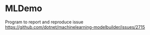 # MLDemo

Program to report and reproduce issue https://github.com/dotnet/machinelearning-modelbuilder/issues/2715
